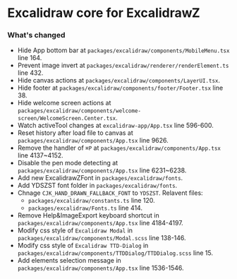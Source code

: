 # Excalidraw core for ExcalidrawZ

### What's changed

- Hide App bottom bar at `packages/excalidraw/components/MobileMenu.tsx` line 164.
- Prevent image invert at `packages/excalidraw/renderer/renderElement.ts` line 432.
- Hide canvas actions at `packages/excalidraw/components/LayerUI.tsx`.
- Hide footer at `packages/excalidraw/components/footer/Footer.tsx` line 38.
- Hide welcome screen actions at `packages/excalidraw/components/welcome-screen/WelcomeScreen.Center.tsx`.
- Watch activeTool changes at `excalidraw-app/App.tsx` line 596-600.
- Reset history after load file to canvas at `packages/excalidraw/components/App.tsx` line 9626.
- Remove the handler of `⌘P` at `packages/excalidraw/components/App.tsx` line 4137~4152.
- Disable the pen mode detecting at `packages/excalidraw/components/App.tsx` line 6231~6238.
- Add new ExcalidrawZFont in `packages/excalidraw/fonts`.
- Add YDSZST font folder in `packages/excalidraw/fonts`.
- Chnage `CJK_HAND_DRAWN_FALLBACK_FONT` to `YDSZST`. Relavent files:
  - `packages/excalidraw/constants.ts` line 120.
  - `packages/excalidraw/Fonts.ts` line 414.
- Remove Help&ImageExport keyboard shortcut in `packages/excalidraw/components/App.tsx` line 4184-4197. 
- Modify css style of `Excalidraw Modal` in `packages/excalidraw/components/Modal.scss` line 138-146.
- Modify css style of `Excalidraw TTD-Dialog` in `packages/excalidraw/components/TTDDialog/TTDDialog.scss` line 15.
- Add elements selection message in `packages/excalidraw/components/App.tsx` line 1536-1546.

